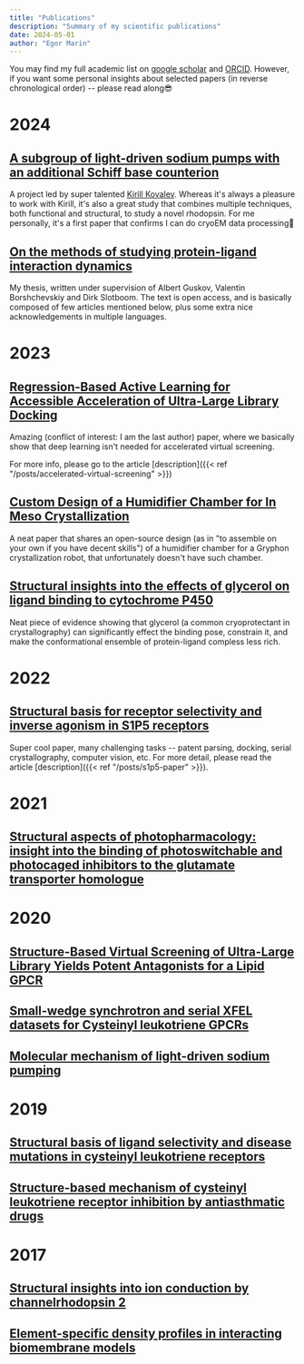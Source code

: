 ```yaml
---
title: "Publications"
description: "Summary of my scientific publications"
date: 2024-05-01
author: "Egor Marin"
---
```


You may find my full academic list on [google scholar](https://scholar.google.com/citations?user=FJbv9XcAAAAJ) and [ORCID](https://orcid.org/0000-0003-2369-1732).
However, if you want some personal insights about selected papers (in reverse chronological order) -- please read along😎

# 2024

## [A subgroup of light-driven sodium pumps with an additional Schiff base counterion](https://doi.org/10.1038/s41467-024-47469-0)

A project led by super talented [Kirill Kovalev](https://twitter.com/kirkovalev94). Whereas it's always a pleasure to work with Kirill, it's also a great study that combines multiple techniques, both functional and structural, to study a novel rhodopsin. For me personally, it's a first paper that confirms I can do cryoEM data processing🥶

## [On the methods of studying protein-ligand interaction dynamics](https://research.rug.nl/en/publications/on-the-methods-of-studying-protein-ligand-interaction-dynamics)

My thesis, written under supervision of Albert Guskov, Valentin Borshchevskiy and Dirk Slotboom. The text is open access, and is basically composed of few articles mentioned below, plus some extra nice acknowledgements in multiple languages.

# 2023

## [Regression-Based Active Learning for Accessible Acceleration of Ultra-Large Library Docking](https://doi.org/10.1021/acs.jcim.3c01661)

Amazing (conflict of interest: I am the last author) paper, where we basically show that deep learning isn't needed for accelerated virtual screening.

For more info, please go to the article [description]({{< ref "/posts/accelerated-virtual-screening" >}})


## [Custom Design of a Humidifier Chamber for In Meso Crystallization](https://doi.org/10.1021/acs.cgd.3c01034)

A neat paper that shares an open-source design (as in "to assemble on your own if you have decent skills") of a humidifier chamber for a Gryphon crystallization robot, that unfortunately doesn't have such chamber.

## [Structural insights into the effects of glycerol on ligand binding to cytochrome P450](https://doi.org/10.1107/S2059798322011019)

Neat piece of evidence showing that glycerol (a common cryoprotectant in crystallography) can significantly effect the binding pose, constrain it, and make the conformational ensemble of protein-ligand compless less rich.

# 2022

## [Structural basis for receptor selectivity and inverse agonism in S1P5 receptors](https://doi.org/10.1038/s41467-022-32447-1)

Super cool paper, many challenging tasks -- patent parsing, docking, serial crystallography, computer vision, etc. For more detail, please read the article [description]({{< ref "/posts/s1p5-paper" >}}).

# 2021

## [Structural aspects of photopharmacology: insight into the binding of photoswitchable and photocaged inhibitors to the glutamate transporter homologue](https://doi.org/10.1021/jacs.0c11336)

# 2020

## [Structure-Based Virtual Screening of Ultra-Large Library Yields Potent Antagonists for a Lipid GPCR](https://doi.org/10.3390/biom10121634)
## [Small-wedge synchrotron and serial XFEL datasets for Cysteinyl leukotriene GPCRs](https://doi.org/10.1038/s41597-020-00729-2)
## [Molecular mechanism of light-driven sodium pumping](https://doi.org/10.1038/s41467-020-16032-y)

# 2019

## [Structural basis of ligand selectivity and disease mutations in cysteinyl leukotriene receptors](https://doi.org/10.1038/s41467-019-13348-2)
## [Structure-based mechanism of cysteinyl leukotriene receptor inhibition by antiasthmatic drugs](https://doi.org/10.1126/sciadv.aax2518)

# 2017

## [Structural insights into ion conduction by channelrhodopsin 2](https://doi.org/10.1126/science.aan8862)
## [Element-specific density profiles in interacting biomembrane models](https://doi.org/10.1088/1361-6463/aa59d3)